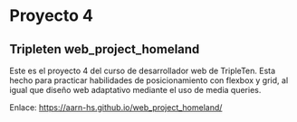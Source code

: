 # Proyecto 4 #
## Tripleten web_project_homeland ##
Este es el proyecto 4 del curso de desarrollador web de TripleTen. Esta hecho para practicar habilidades de posicionamiento con flexbox y grid, al igual que diseño web adaptativo mediante el uso de media queries.

Enlace: https://aarn-hs.github.io/web_project_homeland/
